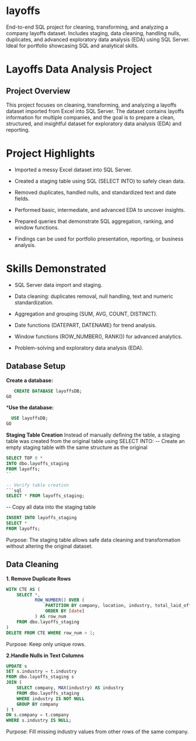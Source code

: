 # layoffs
End-to-end SQL project for cleaning, transforming, and analyzing a company layoffs dataset. Includes staging, data cleaning, handling nulls, duplicates, and advanced exploratory data analysis (EDA) using SQL Server. Ideal for portfolio showcasing SQL and analytical skills.

# Layoffs Data Analysis Project
## Project Overview
This project focuses on cleaning, transforming, and analyzing a layoffs dataset imported from Excel into SQL Server. The dataset contains layoffs information for multiple companies, and the goal is to prepare a clean, structured, and insightful dataset for exploratory data analysis (EDA) and reporting.

# Project Highlights

 * Imported a messy Excel dataset into SQL Server. 

* Created a staging table using SQL (SELECT INTO) to safely clean data.

* Removed duplicates, handled nulls, and standardized text and date fields.

* Performed basic, intermediate, and advanced EDA to uncover insights.

* Prepared queries that demonstrate SQL aggregation, ranking, and window functions.

* Findings can be used for portfolio presentation, reporting, or business analysis.
  
# Skills Demonstrated

* SQL Server data import and staging.

* Data cleaning: duplicates removal, null handling, text and numeric standardization.

* Aggregation and grouping (SUM, AVG, COUNT, DISTINCT).

* Date functions (DATEPART, DATENAME) for trend analysis.

* Window functions (ROW_NUMBER(), RANK()) for advanced analytics.

* Problem-solving and exploratory data analysis (EDA).


## Database Setup

  **Create a database:**
```sql
   CREATE DATABASE layoffsDB;
GO
```
***Use the database:**
```sql
  USE layoffsDB;
GO
```
 **Staging Table Creation**
Instead of manually defining the table, a staging table was created from the original table using SELECT INTO:
-- Create an empty staging table with the same structure as the original
```sql
SELECT TOP 0 *
INTO dbo.layoffs_staging
FROM layoffs;
``

-- Verify table creation
```sql
SELECT * FROM layoffs_staging;
```

-- Copy all data into the staging table
```sql
INSERT INTO layoffs_staging
SELECT *
FROM layoffs;
```
Purpose: The staging table allows safe data cleaning and transformation without altering the original dataset.

 ## Data Cleaning
**1. Remove Duplicate Rows**
```sql
WITH CTE AS (
    SELECT *,
           ROW_NUMBER() OVER (
               PARTITION BY company, location, industry, total_laid_off, percentage_laid_off, [date], stage, country, funds_raised_millions
               ORDER BY [date]
           ) AS row_num
    FROM dbo.layoffs_staging
)
DELETE FROM CTE WHERE row_num > 1;
```
Purpose: Keep only unique rows.

**2.Handle Nulls in Text Columns**
```sql
UPDATE s
SET s.industry = t.industry
FROM dbo.layoffs_staging s
JOIN (
    SELECT company, MAX(industry) AS industry
    FROM dbo.layoffs_staging
    WHERE industry IS NOT NULL
    GROUP BY company
) t
ON s.company = t.company
WHERE s.industry IS NULL;
```
Purpose: Fill missing industry values from other rows of the same company.


